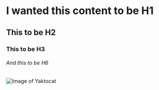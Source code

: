 # I wanted this content to be H1
## This to be H2
### This to be H3
###### And this to be H6



![Image of Yaktocat](https://octodex.github.com/images/yaktocat.png)
